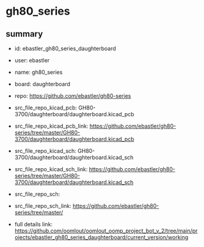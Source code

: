# gh80_series
 
## summary 
* id: ebastler_gh80_series_daughterboard
* user: ebastler
* name: gh80_series
* board: daughterboard
* repo: https://github.com/ebastler/gh80-series
* src_file_repo_kicad_pcb: GH80-3700/daughterboard/daughterboard.kicad_pcb
* src_file_repo_kicad_pcb_link: https://github.com/ebastler/gh80-series/tree/master/GH80-3700/daughterboard/daughterboard.kicad_pcb
* src_file_repo_kicad_sch: GH80-3700/daughterboard/daughterboard.kicad_sch
* src_file_repo_kicad_sch_link: https://github.com/ebastler/gh80-series/tree/master/GH80-3700/daughterboard/daughterboard.kicad_sch

* src_file_repo_sch: 
* src_file_repo_sch_link: https://github.com/ebastler/gh80-series/tree/master/
* full details link: https://github.com/oomlout/oomlout_oomp_project_bot_v_2/tree/main/projects/ebastler_gh80_series_daughterboard/current_version/working  








